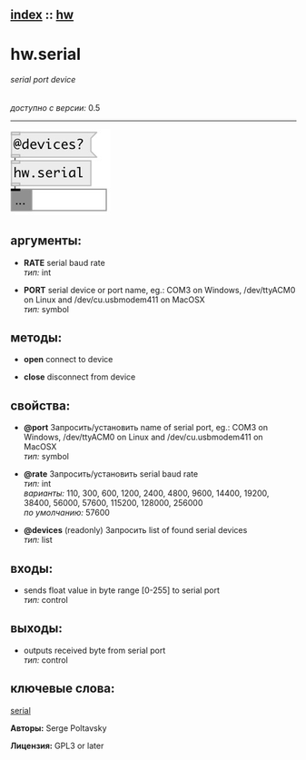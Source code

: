 [index](index.html) :: [hw](category_hw.html)
---

# hw.serial

###### serial port device

*доступно с версии:* 0.5

---




[![example](../examples/img/hw.serial.jpg)](../examples/pd/hw.serial.pd)



## аргументы:

* **RATE**
serial baud rate<br>
_тип:_ int<br>

* **PORT**
serial device or port name, eg.: COM3 on Windows, /dev/ttyACM0 on Linux and
/dev/cu.usbmodem411 on MacOSX<br>
_тип:_ symbol<br>



## методы:

* **open**
connect to device<br>

* **close**
disconnect from device<br>




## свойства:

* **@port** 
Запросить/установить name of serial port, eg.: COM3 on Windows, /dev/ttyACM0 on Linux and
/dev/cu.usbmodem411 on MacOSX<br>
_тип:_ symbol<br>

* **@rate** 
Запросить/установить serial baud rate<br>
_тип:_ int<br>
_варианты:_ 110, 300, 600, 1200, 2400, 4800, 9600, 14400, 19200, 38400, 56000, 57600, 115200, 128000, 256000<br>
_по умолчанию:_ 57600<br>

* **@devices** (readonly)
Запросить list of found serial devices<br>
_тип:_ list<br>



## входы:

* sends float value in byte range [0-255] to serial port<br>
_тип:_ control



## выходы:

* outputs received byte from serial port<br>
_тип:_ control



## ключевые слова:

[serial](keywords/serial.html)






**Авторы:** Serge Poltavsky




**Лицензия:** GPL3 or later





